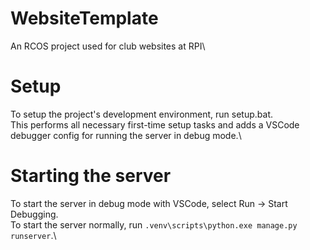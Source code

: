# WebsiteTemplate
An RCOS project used for club websites at RPI\

# Setup
To setup the project's development environment, run setup.bat.\
This performs all necessary first-time setup tasks and adds a VSCode debugger config for running the server in debug mode.\

# Starting the server
To start the server in debug mode with VSCode, select Run -> Start Debugging.\
To start the server normally, run `.venv\scripts\python.exe manage.py runserver`.\
